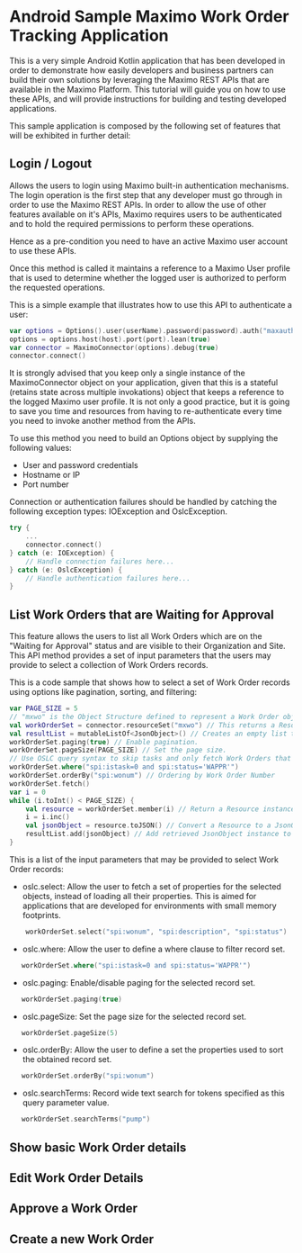 # Android Sample Maximo Work Order Tracking Application

This is a very simple Android Kotlin application that has been developed in order to demonstrate how easily developers and business partners can build their own solutions by leveraging the Maximo REST APIs that are available in the Maximo Platform. This tutorial will guide you on how to use these APIs, and will provide instructions for building and testing developed applications.

This sample application is composed by the following set of features that will be exhibited in further detail:

## Login / Logout
Allows the users to login using Maximo built-in authentication mechanisms.
The login operation is the first step that any developer must go through in order to use the Maximo REST APIs.
In order to allow the use of other features available on it's APIs, Maximo requires users to be authenticated and to hold the required permissions to perform these operations.

Hence as a pre-condition you need to have an active Maximo user account to use these APIs.

Once this method is called it maintains a reference to a Maximo User profile that is used to determine whether the logged user is authorized to perform the requested operations.

This is a simple example that illustrates how to use this API to authenticate a user:

```kotlin
var options = Options().user(userName).password(password).auth("maxauth")
options = options.host(host).port(port).lean(true)
var connector = MaximoConnector(options).debug(true)
connector.connect()
```

It is strongly advised that you keep only a single instance of the MaximoConnector object on your application, given that this is a stateful (retains state across multiple invokations) object that keeps a reference to the logged Maximo user profile. It is not only a good practice, but it is going to save you time and resources from having to re-authenticate every time you need to invoke another method from the APIs.

To use this method you need to build an Options object by supplying the following values:
 - User and password credentials
 - Hostname or IP
 - Port number

Connection or authentication failures should be handled by catching the following exception types: IOException and OslcException.

```kotlin
try {
    ...
    connector.connect()
} catch (e: IOException) {
    // Handle connection failures here...
} catch (e: OslcException) {
    // Handle authentication failures here...
}
```
## List Work Orders that are Waiting for Approval
This feature allows the users to list all Work Orders which are on the "Waiting for Approval" status and are visible to their Organization and Site.
This API method provides a set of input parameters that the users may provide to select a collection of Work Orders records.

This is a code sample that shows how to select a set of Work Order records using options like pagination, sorting, and filtering:

```kotlin
var PAGE_SIZE = 5
// "mxwo" is the Object Structure defined to represent a Work Order object.
val workOrderSet = connector.resourceSet("mxwo") // This returns a ResourceSet object instance
val resultList = mutableListOf<JsonObject>() // Creates an empty list to hold JsonObject instances.
workOrderSet.paging(true) // Enable pagination.
workOrderSet.pageSize(PAGE_SIZE) // Set the page size.
// Use OSLC query syntax to skip tasks and only fetch Work Orders that are "Waiting for Approval"
workOrderSet.where("spi:istask=0 and spi:status='WAPPR'")
workOrderSet.orderBy("spi:wonum") // Ordering by Work Order Number
workOrderSet.fetch()
var i = 0
while (i.toInt() < PAGE_SIZE) {
    val resource = workOrderSet.member(i) // Return a Resource instance
    i = i.inc()
    val jsonObject = resource.toJSON() // Convert a Resource to a JsonObject representation
    resultList.add(jsonObject) // Add retrieved JsonObject instance to the list
}
```
This is a list of the input parameters that may be provided to select Work Order records:
 - oslc.select: Allow the user to fetch a set of properties for the selected objects, instead of loading all their properties. This is aimed for applications that are developed for environments with small memory footprints.
 ```kotlin
     workOrderSet.select("spi:wonum", "spi:description", "spi:status")
 ```
 - oslc.where: Allow the user to define a where clause to filter record set.
  ```kotlin
     workOrderSet.where("spi:istask=0 and spi:status='WAPPR'")
 ```
 - oslc.paging: Enable/disable paging for the selected record set.
  ```kotlin
     workOrderSet.paging(true)
 ```
 - oslc.pageSize: Set the page size for the selected record set.
  ```kotlin
     workOrderSet.pageSize(5)
 ```
 - oslc.orderBy: Allow the user to define a set the properties used to sort the obtained record set.
  ```kotlin
     workOrderSet.orderBy("spi:wonum")
 ```
 - oslc.searchTerms: Record wide text search for tokens specified as this query parameter value.
  ```kotlin
     workOrderSet.searchTerms("pump")
 ```

## Show basic Work Order details

## Edit Work Order Details

## Approve a Work Order

## Create a new Work Order
